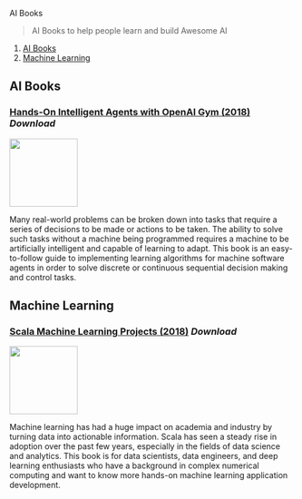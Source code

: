 AI Books

> AI Books to help people learn and build Awesome AI

1. [AI Books](#ai-books)
1. [Machine Learning](#machine-learning)

**AI Books**
---

### [Hands-On Intelligent Agents with OpenAI Gym (2018)](https://drive.google.com/file/d/1s9dJjnKuZJGdJ2svLT5xUDGqFHYp7-Jl/view) *Download*

<img src="https://www.packtpub.com/sites/default/files/B09513.png" width="120px"/>

Many real-world problems can be broken down into tasks that require a series of decisions to be made or actions to be taken. The ability to solve such tasks without a machine being programmed requires a machine to be artificially intelligent and capable of learning to adapt. This book is an easy-to-follow guide to implementing learning algorithms for machine software agents in order to solve discrete or continuous sequential decision making and control tasks.


**Machine Learning**
---

### [Scala Machine Learning Projects (2018)](https://drive.google.com/file/d/1JUiYSaVzE3aMNiJ0ma7UBgT8xAMoIf3M/view) *Download*

<img src="https://www.packtpub.com/sites/default/files/B08452_cover.png" width="120px"/>

Machine learning has had a huge impact on academia and industry by turning data into actionable information. Scala has seen a steady rise in adoption over the past few years, especially in the fields of data science and analytics. This book is for data scientists, data engineers, and deep learning enthusiasts who have a background in complex numerical computing and want to know more hands-on machine learning application development.
